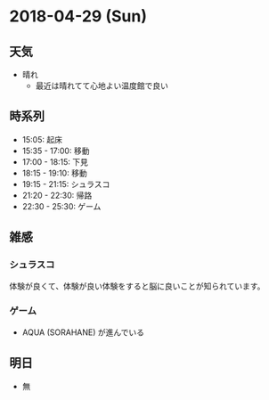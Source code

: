 # 2018-04-29 (Sun)

## 天気

- 晴れ
  - 最近は晴れてて心地よい温度館で良い

## 時系列

- 15:05: 起床
- 15:35 - 17:00: 移動
- 17:00 - 18:15: 下見
- 18:15 - 19:10: 移動
- 19:15 - 21:15: シュラスコ
- 21:20 - 22:30: 帰路
- 22:30 - 25:30: ゲーム

## 雑感

### シュラスコ

体験が良くて、体験が良い体験をすると脳に良いことが知られています。

### ゲーム

- AQUA (SORAHANE) が進んでいる

## 明日

- 無
